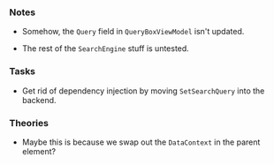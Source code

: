 ### Notes

-	Somehow, the `Query` field in `QueryBoxViewModel` isn't updated.

-	The rest of the `SearchEngine` stuff is untested.

### Tasks

-	Get rid of dependency injection by moving `SetSearchQuery` into the backend.

### Theories

-	Maybe this is because we swap out the `DataContext` in the parent element?
